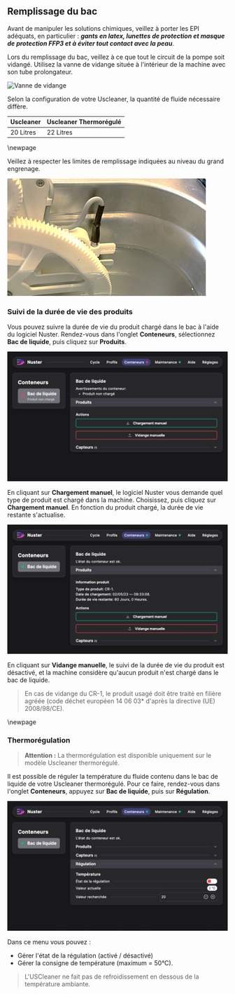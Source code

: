 ## Remplissage du bac

Avant de manipuler les solutions chimiques, veillez à porter les EPI adéquats, en particulier : ***gants en latex, lunettes de protection et masque de protection FFP3 et à éviter tout contact avec la peau***.

Lors du remplissage du bac, veillez à ce que tout le circuit de la pompe soit vidangé. Utilisez la vanne de vidange située à l'intérieur de la machine avec son tube prolongateur.

![Vanne de vidange](emptying_valve.png)

Selon la configuration de votre Uscleaner, la quantité de fluide nécessaire diffère.

| Uscleaner | Uscleaner Thermorégulé |
| --------- | ------------ |
| 20 Litres | 22 Litres |

\newpage

Veillez à respecter les limites de remplissage indiquées au niveau du grand engrenage.

![Niveaux minimum / maximum](min_max_level2.png)

### Suivi de la durée de vie des produits

Vous pouvez suivre la durée de vie du produit chargé dans le bac à l'aide du logiciel Nuster. Rendez-vous dans l'onglet **Conteneurs**, sélectionnez **Bac de liquide**, puis cliquez sur **Produits**.

![Page de produit](product_page.png)

En cliquant sur **Chargement manuel**, le logiciel Nuster vous demande quel type de produit est chargé dans la machine. Choisissez, puis cliquez sur **Chargement manuel**. En fonction du produit chargé, la durée de vie restante s'actualise.

![Durée de vie du produit](product_life.png)

En cliquant sur **Vidange manuelle**, le suivi de la durée de vie du produit est désactivé, et la machine considère qu'aucun produit n'est chargé dans le bac de liquide.

> En cas de vidange du CR-1, le produit usagé doit être traité en filière agréée (code déchet européen 14 06 03* d'après la directive (UE) 2008/98/CE).

\newpage

### Thermorégulation

> **Attention :** La thermorégulation est disponible uniquement sur le modèle Uscleaner thermorégulé.

Il est possible de réguler la température du fluide contenu dans le bac de liquide de votre Uscleaner thermorégulé. Pour ce faire, rendez-vous dans l'onglet **Conteneurs**, appuyez sur **Bac de liquide**, puis sur **Régulation**.

![Régulation température produit](product_regulation.png)

Dans ce menu vous pouvez :

- Gérer l'état de la régulation (activé / désactivé)
- Gérer la consigne de température (maximum = 50°C).

>L'USCleaner ne fait pas de refroidissement en dessous de la température ambiante.